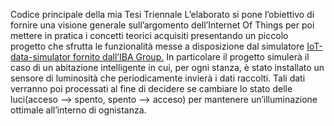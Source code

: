 Codice principale della mia Tesi Triennale
L’elaborato si pone l’obiettivo di fornire una visione generale sull’argomento dell’Internet Of Things per poi mettere in pratica i concetti
teorici acquisiti presentando un piccolo progetto che sfrutta le funzionalità messe a disposizione dal simulatore [IoT-data-simulator fornito
dall’IBA Group.](https://github.com/IBA-Group-IT/IoT-data-simulator)
In particolare il progetto simulerà il caso di un abitazione intelligente in
cui, per ogni stanza, è stato installato un sensore di luminosità che periodicamente invierà i dati raccolti. Tali dati verranno poi processati al
fine di decidere se cambiare lo stato delle luci(acceso –> spento, spento
–> acceso) per mantenere un’illuminazione ottimale all’interno di ognistanza.
